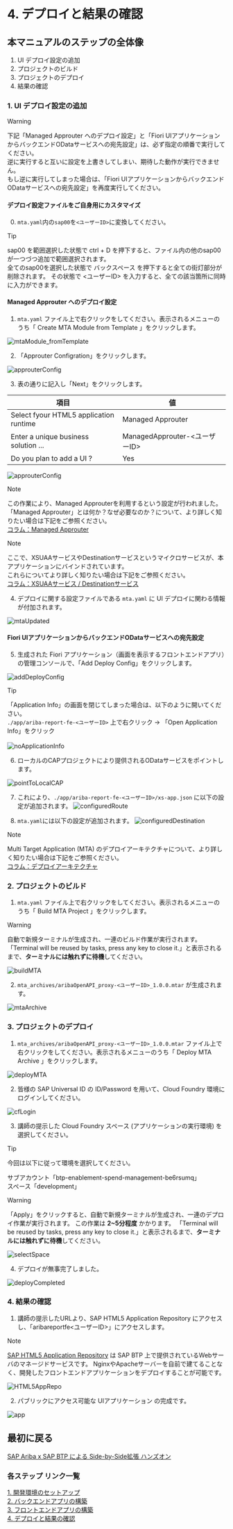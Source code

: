 # 4. デプロイと結果の確認

## 本マニュアルのステップの全体像
1. UI デプロイ設定の追加
2. プロジェクトのビルド
3. プロジェクトのデプロイ
4. 結果の確認

### 1. UI デプロイ設定の追加

> [!WARNING]
> 下記「Managed Approuter へのデプロイ設定」と「Fiori UIアプリケーションからバックエンドODataサービスへの宛先設定」は、必ず指定の順番で実行してください。<br>
> 逆に実行すると互いに設定を上書きしてしまい、期待した動作が実行できません。<br>
> もし逆に実行してしまった場合は、「Fiori UIアプリケーションからバックエンドODataサービスへの宛先設定」を再度実行してください。

#### デプロイ設定ファイルをご自身用にカスタマイズ
0. `mta.yaml`内の`sap00`を`<ユーザーID>`に変換してください。

> [!TIP]
> sap00 を範囲選択した状態で ctrl + D を押下すると、ファイル内の他のsap00が一つづつ追加で範囲選択されます。<br>
> 全てのsap00を選択した状態で バックスペース を押下すると全ての街灯部分が削除されます。
> その状態で <ユーザーID> を入力すると、全ての該当箇所に同時に入力ができます。

#### Managed Approuter へのデプロイ設定

1. `mta.yaml` ファイル上で右クリックをしてください。表示されるメニューのうち「 Create MTA Module from Template 」をクリックします。

![mtaModule_fromTemplate](../../00_Assets/04_deploy/01_mtaModule_fromTemplate.png)

2. 「Approuter Configration」をクリックします。

![approuterConfig](../../00_Assets/04_deploy/02_approuterConfig.png)

3. 表の通りに記入し「Next」をクリックします。

|   項目   |         値                             |
| -------------- |--------------------------       |
| Select fyour HTML5 application runtime    | Managed Approuter         |
| Enter a unique business solution ...   | ManagedApprouter-<ユーザーID>   |
| Do you plan to add a UI ?    | Yes  |

![approuterConfig](../../00_Assets/04_deploy/03_approuterConfig.png)

> [!NOTE]
> この作業により、Managed Approuterを利用するという設定が行われました。<br>
> 「Managed Approuter」とは何か？なぜ必要なのか？について、より詳しく知りたい場合は下記をご参照ください。<br>
> [コラム：Managed Approuter](../../03_コラム/04_managedApprouter.md)

> [!NOTE]
> ここで、XSUAAサービスやDestinationサービスというマイクロサービスが、本アプリケーションにバインドされています。<br>
> これらについてより詳しく知りたい場合は下記をご参照ください。<br>
> [コラム：XSUAAサービス / Destinationサービス ](../../03_コラム/06_XSUAA_Destination.md) 

4. デプロイに関する設定ファイルである `mta.yaml` に UI デプロイに関わる情報が付加されます。

![mtaUpdated](../../00_Assets/04_deploy/04_mtaUpdated_zoomout.png)

#### Fiori UIアプリケーションからバックエンドODataサービスへの宛先設定

5. 生成された Fiori アプリケーション（画面を表示するフロントエンドアプリ）の管理コンソールで、「Add Deploy Config」をクリックします。

![addDeployConfig](../../00_Assets/04_deploy/04-1_addDeployConfig.png)

> [!TIP]
> 「Application Info」の画面を閉じてしまった場合は、以下のように開いてください。<br>
> `./app/ariba-report-fe-<ユーザーID>` 上で右クリック -> 「Open Application Info」をクリック<br>
> <br>
> ![noApplicationInfo](../../00_Assets/04_deploy/90_if_noApplicationInfo.png)


6. ローカルのCAPプロジェクトにより提供されるODataサービスをポイントします。

![pointToLocalCAP](../../00_Assets/04_deploy/04-2_pointToLocalCAP.png)

7. これにより、`./app/ariba-report-fe-<ユーザーID>/xs-app.json` に以下の設定が追加されます。
![configuredRoute](../../00_Assets/04_deploy/04-3_configuredRoute.png)

8. `mta.yaml`には以下の設定が追加されます。
![configuredDestination](../../00_Assets/04_deploy/04-4_configuredDestination.png)


> [!NOTE]
> Multi Target Application (MTA) のデプロイアーキテクチャについて、より詳しく知りたい場合は下記をご参照ください。<br>
> [コラム：デプロイアーキテクチャ](../../03_コラム/03_DeployArchitecture.md)


### 2. プロジェクトのビルド

1. `mta.yaml` ファイル上で右クリックをしてください。表示されるメニューのうち「 Build MTA Project 」をクリックします。

> [!WARNING]
> 自動で新規ターミナルが生成され、一連のビルド作業が実行されます。
> 「Terminal will be reused by tasks, press any key to close it.」と表示されるまで、**ターミナルには触れずに待機**してください。<br>

![buildMTA](../../00_Assets/04_deploy/05_buildMTA.png)

2. `mta_archives/aribaOpenAPI_proxy-<ユーザーID>_1.0.0.mtar` が生成されます。

![mtaArchive](../../00_Assets/04_deploy/06_mtaArchive.png)


### 3. プロジェクトのデプロイ

1. `mta_archives/aribaOpenAPI_proxy-<ユーザーID>_1.0.0.mtar` ファイル上で右クリックをしてください。表示されるメニューのうち「 Deploy MTA Archive 」をクリックします。

![deployMTA](../../00_Assets/04_deploy/07_deployMTA.png)

2. 皆様の SAP Universal ID の ID/Password を用いて、Cloud Foundry 環境にログインしてください。

![cfLogin](../../00_Assets/04_deploy/08_cfLogin.png)

3. 講師の提示した Cloud Foundry スペース (アプリケーションの実行環境) を選択してください。

>[!TIP]
> 今回は以下に従って環境を選択してください。<br>
> 
> サブアカウント「btp-enablement-spend-management-be6rsumq」<br>
> スペース「development」<br>

> [!WARNING]
> 「Apply」をクリックすると、自動で新規ターミナルが生成され、一連のデプロイ作業が実行されます。
> この作業は **2~5分程度** かかります。
> 「Terminal will be reused by tasks, press any key to close it.」と表示されるまで、**ターミナルには触れずに待機**してください。<br>

![selectSpace](../../00_Assets/04_deploy/09_selectSpace.png)

4. デプロイが無事完了しました。

![deployCompleted](../../00_Assets/04_deploy/10_deployCompleted.png)


### 4. 結果の確認

1. 講師の提示したURLより、SAP HTML5 Application Repository にアクセスし、「aribareportfe<ユーザーID>」にアクセスします。

>[!NOTE]
> [SAP HTML5 Application Repository](https://discovery-center.cloud.sap/serviceCatalog/html5-application-repository-service?region=all) は SAP BTP 上で提供されているWebサーバのマネージドサービスです。
> NginxやApacheサーバーを自前で建てることなく、開発したフロントエンドアプリケーションをデプロイすることが可能です。

![HTML5AppRepo](../../00_Assets/04_deploy/11_HTML5AppRepo.png)

2. パブリックにアクセス可能な UIアプリケーション の完成です。

![app](../../00_Assets/04_deploy/12_app.png)

## 最初に戻る
[SAP Ariba x SAP BTP による Side-by-Side拡張 ハンズオン](../../README.md)

### 各ステップ リンク一覧
[1. 開発環境のセットアップ](../01_開発環境のセットアップ/README.md) <br>
[2. バックエンドアプリの構築](../02_バックエンドアプリの構築/README.md) <br>
[3. フロントエンドアプリの構築](../03_フロントエンドアプリの構築/README.md) <br>
[4. デプロイと結果の確認](../04_デプロイと結果の確認/README.md) <br>